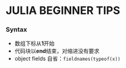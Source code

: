 JULIA BEGINNER TIPS
=============================



### Syntax

- 数组下标从**1**开始
- 代码块以**end**结束，对缩进没有要求
- object fields 自省：`fieldnames(typeof(x))`